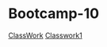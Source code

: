 # Bootcamp-10
[ClassWork](http://127.0.0.1:5500/day1/index.html)
[Classwork1](https://github.com/NataChasovskikh/Bootcamp-10/blob/master/day1/index.html)
